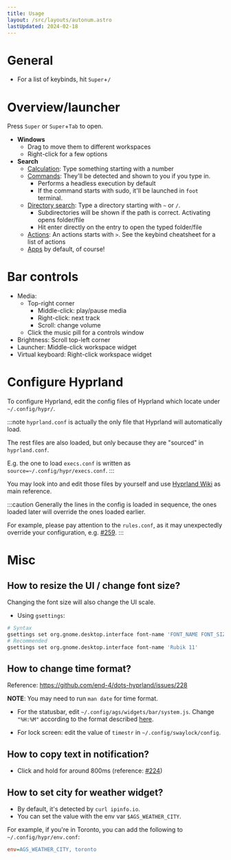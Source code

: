 ```yaml
---
title: Usage
layout: /src/layouts/autonum.astro
lastUpdated: 2024-02-18
---
```


# General
- For a list of keybinds, hit `Super`+`/`

# Overview/launcher
Press `Super` or `Super`+`Tab` to open.

- **Windows**
  - Drag to move them to different workspaces
  - Right-click for a few options
- **Search**
  - <u>Calculation</u>: Type something starting with a number
  - <u>Commands</u>: They'll be detected and shown to you if you type in. 
    - Performs a headless execution by default
    - If the command starts with sudo, it'll be launched in `foot` terminal.
  - <u>Directory search</u>: Type a directory starting with `~` or `/`. 
    - Subdirectories will be shown if the  path is correct. Activating opens folder/file
    - Hit enter directly on the entry to open the typed folder/file
  - <u>Actions</u>: An actions starts with `>`. See the keybind cheatsheet for a list of actions
  - <u>Apps</u> by default, of course!

# Bar controls
- Media: 
  - Top-right corner
    - Middle-click: play/pause media
    - Right-click: next track
    - Scroll: change volume
  - Click the music pill for a controls window
- Brightness: Scroll top-left corner
- Launcher: Middle-click workspace widget
- Virtual keyboard: Right-click workspace widget

# Configure Hyprland
To configure Hyprland, edit the config files of Hyprland which locate under `~/.config/hypr/`.

:::note
`hyprland.conf` is actually the only file that Hyprland will automatically load.

The rest files are also loaded, but only because they are "sourced" in `hyprland.conf`.

E.g. the one to load `execs.conf` is written as `source=~/.config/hypr/execs.conf`.
:::

You may look into and edit those files by yourself and use [Hyprland Wiki](https://wiki.hyprland.org/) as main reference.

:::caution
Generally the lines in the config is loaded in sequence, the ones loaded later will override the ones loaded earlier.

For example, please pay attention to the `rules.conf`, as it may unexpectedly override your configuration, e.g. [#259](https://github.com/end-4/dots-hyprland/issues/259).
:::

# Misc
## How to resize the UI / change font size?
Changing the font size will also change the UI scale.
- Using `gsettings`:
```bash
# Syntax
gsettings set org.gnome.desktop.interface font-name 'FONT_NAME FONT_SIZE'
# Recommended
gsettings set org.gnome.desktop.interface font-name 'Rubik 11'
```

## How to change time format?
Reference: <https://github.com/end-4/dots-hyprland/issues/228>

**NOTE**: You may need to run `man date` for time format.

- For the statusbar, edit `~/.config/ags/widgets/bar/system.js`. Change `"%H:%M"` according to the format described [here](https://docs.gtk.org/glib/method.DateTime.format.html).

- For lock screen: edit the value of `timestr` in `~/.config/swaylock/config`.

## How to copy text in notification?
- Click and hold for around 800ms (reference: [#224](https://github.com/end-4/dots-hyprland/issues/224#issuecomment-1923706599))

## How to set city for weather widget?
- By default, it's detected by `curl ipinfo.io`.
- You can set the value with the env var `$AGS_WEATHER_CITY`. 

For example, if you're in Toronto, you can add the following to `~/.config/hypr/env.conf`:
```ini
env=AGS_WEATHER_CITY, toronto
```



